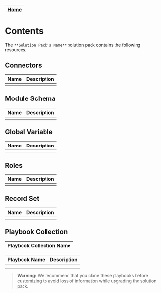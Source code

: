 | [Home](../README.md) |
|--------------------------------------------|

# Contents

The `**Solution Pack's Name**` solution pack contains the following resources.

## Connectors

|**Name**|**Description**|
| :- | :- |
|    |    |

## Module Schema

|**Name**|**Description**|
| :- | :- |
|    |    |

## Global Variable

|**Name**|**Description**|
| :- | :- |
|    |    |

## Roles

|**Name**|**Description**|
| :- | :- |
|    |    |

## Record Set

|**Name**|**Description**|
| :- | :- |
|    |    |

## Playbook Collection

|Playbook Collection Name |
| :- |

**Playbook Name**|**Description**|
| :- | :- |
|    |    |
|    |    |

>**Warning:** We recommend that you clone these playbooks before customizing to avoid loss of information while upgrading the solution pack.
